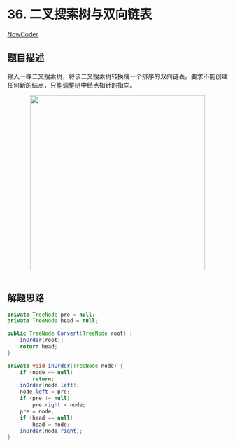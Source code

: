 # 36. 二叉搜索树与双向链表

[NowCoder](https://www.nowcoder.com/practice/947f6eb80d944a84850b0538bf0ec3a5?tpId=13&tqId=11179&tPage=1&rp=1&ru=/ta/coding-interviews&qru=/ta/coding-interviews/question-ranking&from=cyc_github)

## 题目描述

输入一棵二叉搜索树，将该二叉搜索树转换成一个排序的双向链表。要求不能创建任何新的结点，只能调整树中结点指针的指向。

<div align="center"> <img src="https://cdn.gxmnzl.xyz/img/05a08f2e-9914-4a77-92ef-aebeaecf4f66.jpg" width="400"/> </div><br>

## 解题思路

```java
private TreeNode pre = null;
private TreeNode head = null;

public TreeNode Convert(TreeNode root) {
    inOrder(root);
    return head;
}

private void inOrder(TreeNode node) {
    if (node == null)
        return;
    inOrder(node.left);
    node.left = pre;
    if (pre != null)
        pre.right = node;
    pre = node;
    if (head == null)
        head = node;
    inOrder(node.right);
}
```
